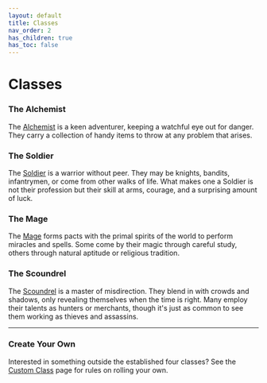 ```yaml
---
layout: default
title: Classes
nav_order: 2
has_children: true
has_toc: false
---
```


# Classes

### <span style="color: {{ site.alchemist_color }}">The Alchemist</span>

The [Alchemist](alchemist/index.md) is a keen adventurer, keeping a watchful eye out for danger. They carry a collection of handy items to throw at any problem that arises.

### <span style="color: {{ site.soldier_color }}">The Soldier</span>

The [Soldier](soldier/index.md) is a warrior without peer. They may be knights, bandits, infantrymen, or come from other walks of life. What makes one a Soldier is not their profession but their skill at arms, courage, and a surprising amount of luck.

### <span style="color: {{ site.mage_color }}">The Mage</span>

The [Mage](mage/index.md) forms pacts with the primal spirits of the world to perform miracles and spells. Some come by their magic through careful study, others through natural aptitude or religious tradition.

### <span style="color: {{ site.scoundrel_color }}">The Scoundrel</span>

The [Scoundrel](scoundrel/index.md) is a master of misdirection. They blend in with crowds and shadows, only revealing themselves when the time is right. Many employ their talents as hunters or merchants, though it's just as common to see them working as thieves and assassins.

---

### Create Your Own

Interested in something outside the established four classes? See the [Custom Class](../more/custom_class.html) page for rules on rolling your own.

